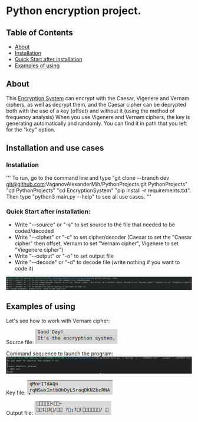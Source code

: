 # Python encryption project.


## Table of Contents
- [About](https://github.com/VaganovAlexanderMih/EncryptionSystem/tree/dev#about)
- [Installation]()
- [Quick Start after installation]()
- [Examples of using](https://github.com/VaganovAlexanderMih/EncryptionSystem/tree/dev#examples-of-using)

## About

This [Encryption System](https://github.com/VaganovAlexanderMih/EncryptionSystem) can encrypt with the Caesar, Vigenere and Vernam ciphers,
as well as decrypt them, and the Caesar cipher can be decrypted both with the use of a key (offset)
and without it (using the method of frequency analysis)
When you use Vigenere and Vernam ciphers, the key is generating automatically
and randomly. You can find it in path that you left for the "key" option.


## Installation and use cases

### Installation

'''
To run, go to the command line and type 
"git clone --branch dev git@github.com:VaganovAlexanderMih/PythonProjects.git PythonProjects"
"cd PythonProjects"
"cd EncryptionSystem"
"pip install -r requirements.txt".
Then type "python3 main.py --help" to see all use cases.
'''


### Quick Start after installation:

- Write "--source" or "-s" to set source to the file that needed to be coded/decoded
- Write "--cipher" or "-c" to set cipher/decoder (Caesar to set the "Caesar cipher" then offset, Vernam to set "Vernam cipher", Vigenere to set "Viegenere cipher")
- Write "--output" or "-o" to set output file
- Write "--decode" or "-d" to decode file (write nothing if you want to code it)

![Printing help](src/images/printing_help.png)


## Examples of using

Let's see how to work with Vernam cipher:

Source file:
![Source](src/images/source.png)

Command sequence to launch the program:
![Vernam cipher command](src/images/vernam_cipher_command.png)

Key file:
![Key](src/images/key.png)

Output file:
![Output](src/images/output.png)
